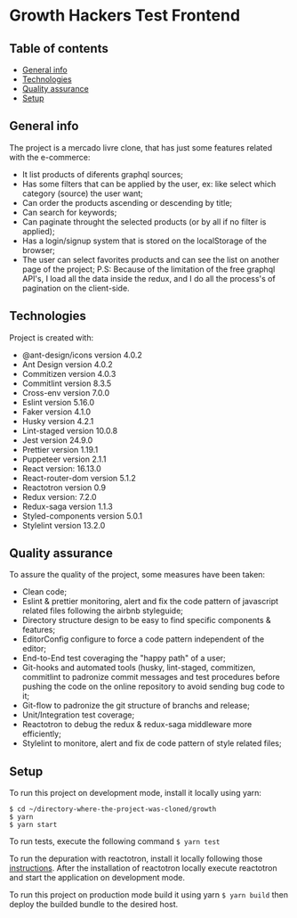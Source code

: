 # Growth Hackers Test Frontend

## Table of contents

- [General info](#general-info)
- [Technologies](#technologies)
- [Quality assurance](#quality-assurance)
- [Setup](#setup)

## General info

The project is a mercado livre clone, that has just some features related with
the e-commerce:

- It list products of diferents graphql sources;
- Has some filters that can be applied by the user, ex: like select which category (source) the user want;
- Can order the products ascending or descending by title;
- Can search for keywords;
- Can paginate throught the selected products (or by all if no filter is applied);
- Has a login/signup system that is stored on the localStorage of the browser;
- The user can select favorites products and can see the list on another page of the project;
  P.S: Because of the limitation of the free graphql API's, I load all the data inside the redux, and I do all the process's of pagination on the client-side.

## Technologies

Project is created with:

- @ant-design/icons version 4.0.2
- Ant Design version 4.0.2
- Commitizen version 4.0.3
- Commitlint version 8.3.5
- Cross-env version 7.0.0
- Eslint version 5.16.0
- Faker version 4.1.0
- Husky version 4.2.1
- Lint-staged version 10.0.8
- Jest version 24.9.0
- Prettier version 1.19.1
- Puppeteer version 2.1.1
- React version: 16.13.0
- React-router-dom version 5.1.2
- Reactotron version 0.9
- Redux version: 7.2.0
- Redux-saga version 1.1.3
- Styled-components version 5.0.1
- Stylelint version 13.2.0

## Quality assurance

To assure the quality of the project, some measures have been taken:

- Clean code;
- Eslint & prettier monitoring, alert and fix the code pattern of javascript related files following the airbnb styleguide;
- Directory structure design to be easy to find specific components & features;
- EditorConfig configure to force a code pattern independent of the editor;
- End-to-End test coveraging the "happy path" of a user;
- Git-hooks and automated tools (husky, lint-staged, commitizen, commitlint to padronize commit messages and test procedures before pushing the code on the online repository to avoid sending bug code to it;
- Git-flow to padronize the git structure of branchs and release;
- Unit/Integration test coverage;
- Reactotron to debug the redux & redux-saga middleware more efficiently;
- Stylelint to monitore, alert and fix de code pattern of style related files;

## Setup

To run this project on development mode, install it locally using yarn:

```
$ cd ~/directory-where-the-project-was-cloned/growth
$ yarn
$ yarn start
```

To run tests, execute the following command `$ yarn test`

To run the depuration with reactotron, install it locally following those [instructions](https://github.com/infinitered/reactotron/blob/master/docs/installing.md). After the installation of reactotron locally execute reactotron and start the application on development mode.

To run this project on production mode build it using yarn `$ yarn build` then deploy the builded bundle to the desired host.
